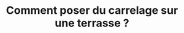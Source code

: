 ---
  template: 0
  type: "0"
  titre: "Comment poser du carrelage sur une terrasse ?"
  titreMEA: "Comment poser du carrelage sur une terrasse ?"
  surTitre: "Conseils et astuces"
  tempsLecture: ""
  libelleType: "Texte"
  url: "/c/magazine/inspirations-tendances/poser-carrelage-terrasse"
  thematiques: ""
  piecesHabitation: ""
  produits: ""
  sujets: ""
  tags: ""
  visuelMea: 
    url: "/img/contrib/3297e75410a00de9/image_41-min_vignette.jpg"
    alt: "carrelage terrasse vignette"
  visuelDesktop: 
    url: "/img/contrib/3297e75410a00dde/image_41-min_head.jpg"
    alt: "carrelage terrasse head"
  visuelMobile: null
  title: "Comment poser du carrelage sur une terrasse ?"
  permalink: "articles//c/magazine/inspirations-tendances/poser-carrelage-terrasse"
  layout: "post"
  lang: "fr-fr"
---